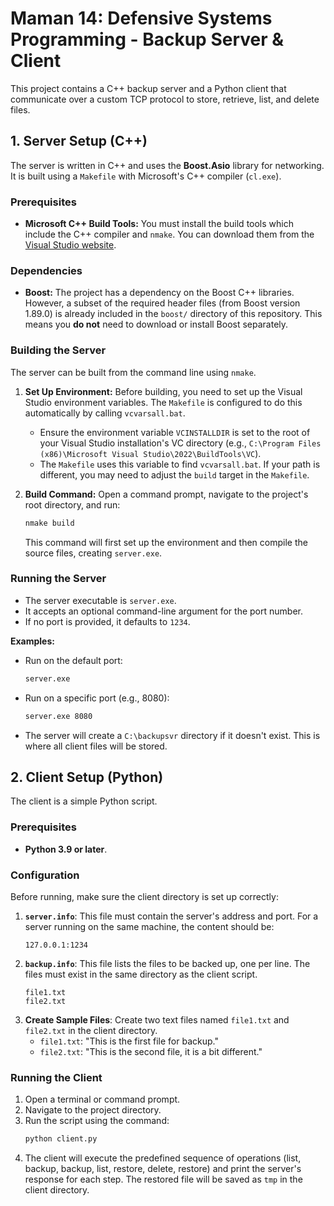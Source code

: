# Maman 14: Defensive Systems Programming - Backup Server & Client

This project contains a C++ backup server and a Python client that communicate over a custom TCP protocol to store, retrieve, list, and delete files.

## 1. Server Setup (C++)

The server is written in C++ and uses the **Boost.Asio** library for networking. It is built using a `Makefile` with Microsoft's C++ compiler (`cl.exe`).

### Prerequisites

- **Microsoft C++ Build Tools:** You must install the build tools which include the C++ compiler and `nmake`. You can download them from the [Visual Studio website](https://visualstudio.microsoft.com/visual-cpp-build-tools/).

### Dependencies

- **Boost:** The project has a dependency on the Boost C++ libraries. However, a subset of the required header files (from Boost version 1.89.0) is already included in the `boost/` directory of this repository. This means you **do not** need to download or install Boost separately.

### Building the Server

The server can be built from the command line using `nmake`.

1.  **Set Up Environment:** Before building, you need to set up the Visual Studio environment variables. The `Makefile` is configured to do this automatically by calling `vcvarsall.bat`.
    -   Ensure the environment variable `VCINSTALLDIR` is set to the root of your Visual Studio installation's VC directory (e.g., `C:\Program Files (x86)\Microsoft Visual Studio\2022\BuildTools\VC`).
    -   The `Makefile` uses this variable to find `vcvarsall.bat`. If your path is different, you may need to adjust the `build` target in the `Makefile`.

2.  **Build Command:** Open a command prompt, navigate to the project's root directory, and run:
    ```sh
    nmake build
    ```
    This command will first set up the environment and then compile the source files, creating `server.exe`.

### Running the Server

-   The server executable is `server.exe`.
-   It accepts an optional command-line argument for the port number.
-   If no port is provided, it defaults to `1234`.

**Examples:**

-   Run on the default port:
    ```sh
    server.exe
    ```
-   Run on a specific port (e.g., 8080):
    ```sh
    server.exe 8080
    ```
-   The server will create a `C:\backupsvr` directory if it doesn't exist. This is where all client files will be stored.

## 2. Client Setup (Python)

The client is a simple Python script.

### Prerequisites

- **Python 3.9 or later**.

### Configuration

Before running, make sure the client directory is set up correctly:

1.  **`server.info`**: This file must contain the server's address and port. For a server running on the same machine, the content should be:
    ```
    127.0.0.1:1234
    ```
2.  **`backup.info`**: This file lists the files to be backed up, one per line. The files must exist in the same directory as the client script.
    ```
    file1.txt
    file2.txt
    ```
3.  **Create Sample Files**: Create two text files named `file1.txt` and `file2.txt` in the client directory.
    - `file1.txt`: "This is the first file for backup."
    - `file2.txt`: "This is the second file, it is a bit different."

### Running the Client

1.  Open a terminal or command prompt.
2.  Navigate to the project directory.
3.  Run the script using the command:
    ```sh
    python client.py
    ```
4.  The client will execute the predefined sequence of operations (list, backup, backup, list, restore, delete, restore) and print the server's response for each step. The restored file will be saved as `tmp` in the client directory.